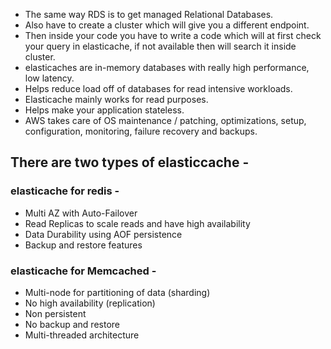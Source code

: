 - The same way RDS is to get managed Relational Databases.
- Also have to create a cluster which will give you a different endpoint. 
- Then inside your code you have to write a code which will at first check your query in elasticache, if not available then will search it inside cluster.
- elasticaches are in-memory databases with really high performance, low latency.
- Helps reduce load off of databases for read intensive workloads.
- Elasticache mainly works for read purposes.
- Helps make your application stateless.
- AWS takes care of OS maintenance / patching, optimizations, setup, configuration, monitoring, failure recovery and backups.
## There are two types of elasticcache -
### elasticache for redis -
- Multi AZ with Auto-Failover
- Read Replicas to scale reads and have high availability
- Data Durability using AOF persistence
- Backup and restore features
### elasticache for Memcached -
- Multi-node for partitioning of data (sharding)
- No high availability (replication)
- Non persistent
- No backup and restore
- Multi-threaded architecture

